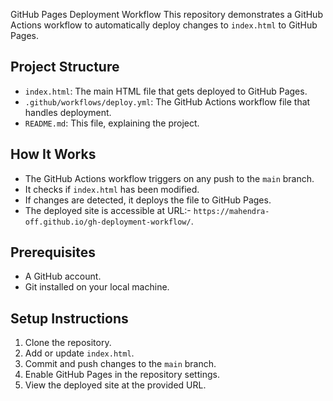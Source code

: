 GitHub Pages Deployment Workflow
 This repository demonstrates a GitHub Actions workflow to automatically deploy changes to `index.html` to GitHub Pages.

 ## Project Structure

 - `index.html`: The main HTML file that gets deployed to GitHub Pages.
 - `.github/workflows/deploy.yml`: The GitHub Actions workflow file that handles deployment.
 - `README.md`: This file, explaining the project.

 ## How It Works

 - The GitHub Actions workflow triggers on any push to the `main` branch.
 - It checks if `index.html` has been modified.
 - If changes are detected, it deploys the file to GitHub Pages.
 - The deployed site is accessible at URL:- `https://mahendra-off.github.io/gh-deployment-workflow/`.

 ## Prerequisites

 - A GitHub account.
 - Git installed on your local machine.

 ## Setup Instructions

 1. Clone the repository.
 2. Add or update `index.html`.
 3. Commit and push changes to the `main` branch.
 4. Enable GitHub Pages in the repository settings.
 5. View the deployed site at the provided URL.

